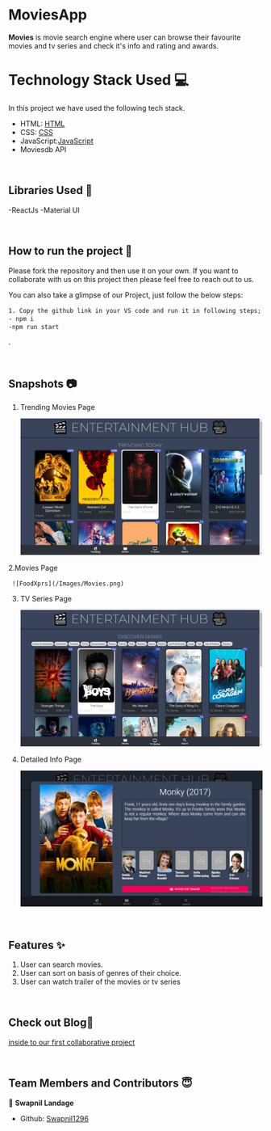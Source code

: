 # MoviesApp


**Movies** is movie search engine where user can browse their favourite movies and tv series and check it's info and rating and awards.



# Technology Stack Used 💻

In this project we have used the following tech stack.

- HTML: [HTML](https://developer.mozilla.org/en-US/docs/Web/HTML)
- CSS: [CSS](https://developer.mozilla.org/en-US/docs/Web/CSS)
- JavaScript:[JavaScript](https://developer.mozilla.org/en-US/docs/Web/JavaScript)
- Moviesdb API


<br>

## Libraries Used 🌟
-ReactJs
-Material UI


<br>

## How to run the project 📑

 Please fork the repository and then use it on your own. If you want to collaborate with us on this project then please feel free to reach out to us.

You can also take a glimpse of our Project, just follow the below steps:

    1. Copy the github link in your VS code and run it in following steps;
    - npm i
    -npm run start
   

  
.

<br>

## Snapshots 📷

1. Trending Movies Page

   ![FoodXprs](/Images/Trending.png)

2.Movies Page

     ![FoodXprs](/Images/Movies.png)
3. TV Series Page

     ![FoodXprs](/Images/Tvseries.png)
4. Detailed Info Page

      ![FoodXprs](/Images/detailed.png)
<br>

## Features ✨

1. User can search movies.
2. User can sort on basis of genres of their choice.
3. User can watch trailer of the movies or tv series


<br>

## Check out Blog🎥

[inside to our first collaborative project]()

<br>

## Team Members and Contributors 😇





👤 **Swapnil Landage**

- Github: [Swapnil1296](https://github.com/Swapnil1296)


